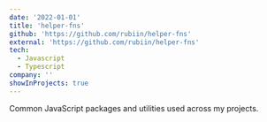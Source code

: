 ```yaml
---
date: '2022-01-01'
title: 'helper-fns'
github: 'https://github.com/rubiin/helper-fns'
external: 'https://github.com/rubiin/helper-fns'
tech:
  - Javascript
  - Typescript
company: ''
showInProjects: true
---
```


Common JavaScript packages and utilities used across my projects.
